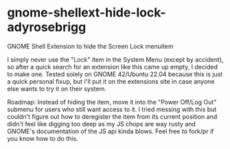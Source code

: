 # gnome-shellext-hide-lock-adyrosebrigg
 GNOME Shell Extension to hide the Screen Lock menuitem

I simply never use the "Lock" item in the System Menu (except by accident), so after a quick search for an extension like this came up empty, I decided to make one. Tested solely on GNOME 42/Ubuntu 22.04 because this is just a quick personal fixup, but I'll put it on the extensions site in case anyone else wants to try it on their system.

Roadmap: Instead of hiding the item, move it into the "Power Off/Log Out" submenu for users who still want access to it. I tried messing with this but couldn't figure out how to deregister the item from its current position and didn't feel like digging too deep as my JS chops are way rusty and GNOME's documentation of the JS api kinda blows. Feel free to fork/pr if you know how to do this.
